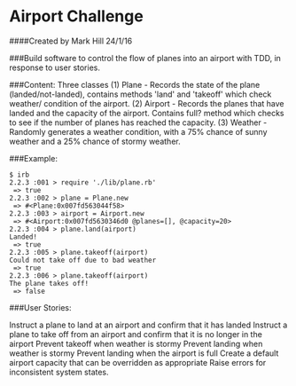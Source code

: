 Airport Challenge
=================
####Created by Mark Hill 24/1/16

###Build software to control the flow of planes into an airport with TDD, in response to user stories.

###Content:
Three classes
(1) Plane - Records the state of the plane (landed/not-landed), contains methods 'land' and 'takeoff' which check weather/ condition of the airport.
(2) Airport - Records the planes that have landed and the capacity of the airport. Contains full? method which checks to see if the number of planes has reached the capacity.
(3) Weather - Randomly generates a weather condition, with a 75% chance of sunny weather and a 25% chance of stormy weather.

###Example:
```
$ irb
2.2.3 :001 > require './lib/plane.rb'
 => true 
2.2.3 :002 > plane = Plane.new
 => #<Plane:0x007fd563044f58> 
2.2.3 :003 > airport = Airport.new
 => #<Airport:0x007fd5630346d0 @planes=[], @capacity=20> 
2.2.3 :004 > plane.land(airport)
Landed!
 => true 
2.2.3 :005 > plane.takeoff(airport)
Could not take off due to bad weather
 => true 
2.2.3 :006 > plane.takeoff(airport)
The plane takes off!
 => false 
```

###User Stories:

 Instruct a plane to land at an airport and confirm that it has landed
 Instruct a plane to take off from an airport and confirm that it is no longer in the airport
 Prevent takeoff when weather is stormy
 Prevent landing when weather is stormy
 Prevent landing when the airport is full
 Create a default airport capacity that can be overridden as appropriate
 Raise errors for inconsistent system states.
